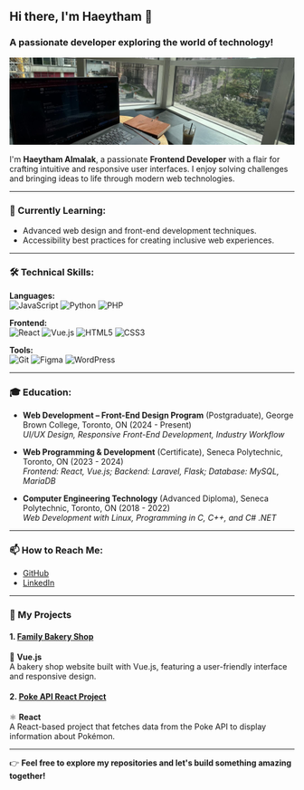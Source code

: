## Hi there, I'm Haeytham 👋  
### A passionate developer exploring the world of technology!
![Header Image](./Header.png)

I'm **Haeytham Almalak**, a passionate **Frontend Developer** with a flair for crafting intuitive and responsive user interfaces. I enjoy solving challenges and bringing ideas to life through modern web technologies.

---

### 🌱 Currently Learning:
- Advanced web design and front-end development techniques.
- Accessibility best practices for creating inclusive web experiences.

---

### 🛠 Technical Skills:
**Languages:**  
![JavaScript](https://img.shields.io/badge/-JavaScript-F7DF1E?logo=javascript&logoColor=black) 
![Python](https://img.shields.io/badge/-Python-3776AB?logo=python&logoColor=white) 
![PHP](https://img.shields.io/badge/-PHP-777BB4?logo=php&logoColor=white)

**Frontend:**  
![React](https://img.shields.io/badge/-React-61DAFB?logo=react&logoColor=black) 
![Vue.js](https://img.shields.io/badge/-Vue.js-4FC08D?logo=vue.js&logoColor=white) 
![HTML5](https://img.shields.io/badge/-HTML5-E34F26?logo=html5&logoColor=white) 
![CSS3](https://img.shields.io/badge/-CSS3-1572B6?logo=css3&logoColor=white)

**Tools:**  
![Git](https://img.shields.io/badge/-Git-F05032?logo=git&logoColor=white) 
![Figma](https://img.shields.io/badge/-Figma-F24E1E?logo=figma&logoColor=white) 
![WordPress](https://img.shields.io/badge/-WordPress-21759B?logo=wordpress&logoColor=white)

---

### 🎓 Education:
- **Web Development – Front-End Design Program** (Postgraduate), George Brown College, Toronto, ON (2024 - Present)  
  *UI/UX Design, Responsive Front-End Development, Industry Workflow*

- **Web Programming & Development** (Certificate), Seneca Polytechnic, Toronto, ON (2023 - 2024)  
  *Frontend: React, Vue.js; Backend: Laravel, Flask; Database: MySQL, MariaDB*

- **Computer Engineering Technology** (Advanced Diploma), Seneca Polytechnic, Toronto, ON (2018 - 2022)  
  *Web Development with Linux, Programming in C, C++, and C# .NET*

---

### 📫 How to Reach Me:
- [GitHub](https://github.com/haeythamM)  
- [LinkedIn](https://www.linkedin.com/in/haeytham/)

---

### 🚀 My Projects

#### 1. [Family Bakery Shop](https://family-bakery-shop-vue-js.vercel.app/)
🔗 **Vue.js**  
A bakery shop website built with Vue.js, featuring a user-friendly interface and responsive design.

#### 2. [Poke API React Project](https://poke-api-react-project-alpha.vercel.app/)
⚛️ **React**  
A React-based project that fetches data from the Poke API to display information about Pokémon.

---

👉 **Feel free to explore my repositories and let's build something amazing together!**
